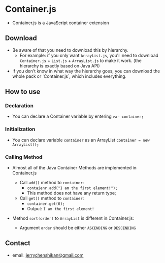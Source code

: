 # Container.js
* Container.js is a JavaScript container extension

## Download
* Be aware of that you need to download this by hierarchy.
	* For example: if you only want `ArrayList.js`, you'll need to download `Container.js` + `List.js` + `ArrayList.js` to make it work. (the hierarchy is exactly based on Java API)
* If you don't know in what way the hierarchy goes, you can download the whole pack or 'Container.js`, which includes everything.

## How to use
### Declaration
* You can declare a Container variable by entering `var container;`

### Initialization
* You can declare variable `container` as an ArrayList `container = new ArrayList();`

### Calling Method
* Almost all of the Java Container Methods are implemented in Container.js
	* Call `add()` method to `container`:
		* `contaienr.add("I am the first element!");`
		* This method does not have any return type;
	* Call `get()` method to `container`:
		* `container.get(0);`
		* Output: `I am the first element!`

* Method `sort(order)` to `ArrayList` is different in Container.js:
	* Argument `order` should be either `ASCENDING` or `DESCENDING`

## Contact
* email: jerrychenshikan@gmail.com